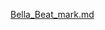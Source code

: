 
[Bella_Beat_mark.md](https://github.com/gaborsala/Bellabeat_Case_Study/files/10367293/Bella_Beat_mark.md)
